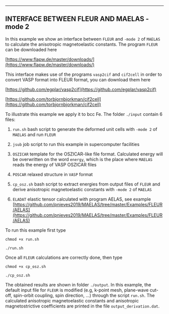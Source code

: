 
--------------------------------------------
INTERFACE BETWEEN FLEUR AND MAELAS -mode 2
--------------------------------------------

In this example we show an interface between ```FLEUR``` and ```-mode 2``` of ```MAELAS``` to calculate the anisotropic magnetoelastic constants. 
The program ```FLEUR``` can be downloaded here

[https://www.flapw.de/master/downloads/](https://www.flapw.de/master/downloads/)

This interface makes use of the programs ```vasp2cif``` and ```cif2cell``` in order to convert VASP format into FLEUR format, you can download them here 

[https://github.com/egplar/vasp2cif](https://github.com/egplar/vasp2cif)

[https://github.com/torbjornbjorkman/cif2cell](https://github.com/torbjornbjorkman/cif2cell)

To illustrate this example we apply it to bcc Fe. The folder ```./input``` contain 6 files:

1) ```run.sh``` bash script to generate the deformed unit cells with ```-mode 2``` of ```MAELAS``` and run ```FLEUR``` 

2) ```jsub``` job script to run this example in supercomputer facilities

3) ```OSZICAR``` template for the OSZICAR-like file format. Calculated energy will be overwritten on the word ```energy```, which is the place where ```MAELAS``` reads the energy of VASP OSZICAR files 

4) ```POSCAR``` relaxed structure in ```VASP``` format 

5) ```cp_osz.sh``` bash script to extract energies from output files of ```FLEUR``` and derive anisotropic magnetoelastic constants with ```-mode 2``` of ```MAELAS```

6) ```ELADAT``` elastic tensor calculated with program AELAS, see example [https://github.com/pnieves2019/MAELAS/tree/master/Examples/FLEUR/AELAS](https://github.com/pnieves2019/MAELAS/tree/master/Examples/FLEUR/AELAS)


To run this example first type

```chmod +x run.sh```

```./run.sh```

Once all ```FLEUR``` calculations are correctly done, then type

```chmod +x cp_osz.sh```

```./cp_osz.sh```

The obtained results are shown in folder ```./output```. In this example, the default input file for ```FLEUR``` is modified
 (e.g, k-point mesh, plane-wave cut-off, spin-orbit coupling, spin direction, ...) through the script ```run.sh```.
The calculated anisotropic magnetoelastic constants and anisotropic magnetostrictive coefficients are printed in the file ```output_derivation.dat```.